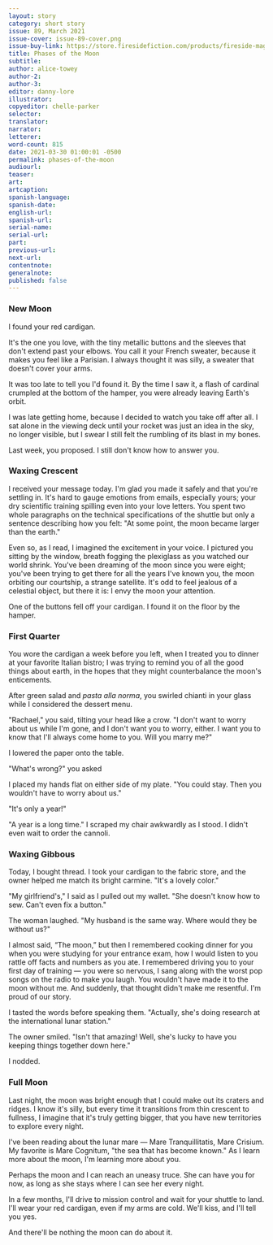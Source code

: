 ```yaml
---
layout: story
category: short story
issue: 89, March 2021
issue-cover: issue-89-cover.png
issue-buy-link: https://store.firesidefiction.com/products/fireside-magazine-issue-89-march-2021
title: Phases of the Moon
subtitle:
author: alice-towey
author-2:
author-3:
editor: danny-lore
illustrator:
copyeditor: chelle-parker
selector:
translator:
narrator:
letterer:
word-count: 815
date: 2021-03-30 01:00:01 -0500
permalink: phases-of-the-moon
audiourl:
teaser:
art:
artcaption:
spanish-language:
spanish-date:
english-url:
spanish-url:
serial-name:
serial-url:
part:
previous-url:
next-url:
contentnote:
generalnote:
published: false
---
```

### New Moon

I found your red cardigan.

It's the one you love, with the tiny metallic buttons and the sleeves that don't extend past your elbows. You call it your French sweater, because it makes you feel like a Parisian. I always thought it was silly, a sweater that doesn't cover your arms.

It was too late to tell you I'd found it. By the time I saw it, a flash of cardinal crumpled at the bottom of the hamper, you were already leaving Earth's orbit.

I was late getting home, because I decided to watch you take off after all. I sat alone in the viewing deck until your rocket was just an idea in the sky, no longer visible, but I swear I still felt the rumbling of its blast in my bones.

Last week, you proposed. I still don't know how to answer you.


### Waxing Crescent

I received your message today. I'm glad you made it safely and that you're settling in. It's hard to gauge emotions from emails, especially yours; your dry scientific training spilling even into your love letters. You spent two whole paragraphs on the technical specifications of the shuttle but only a sentence describing how you felt: "At some point, the moon became larger than the earth."

Even so, as I read, I imagined the excitement in your voice. I pictured you sitting by the window, breath fogging the plexiglass as you watched our world shrink. You've been dreaming of the moon since you were eight; you've been trying to get there for all the years I've known you, the moon orbiting our courtship, a strange satellite. It's odd to feel jealous of a celestial object, but there it is: I envy the moon your attention.

One of the buttons fell off your cardigan. I found it on the floor by the hamper.


### First Quarter

You wore the cardigan a week before you left, when I treated you to dinner at your favorite Italian bistro; I was trying to remind you of all the good things about earth, in the hopes that they might counterbalance the moon's enticements.

After green salad and _pasta alla norma_, you swirled chianti in your glass while I considered the dessert menu.

"Rachael," you said, tilting your head like a crow. "I don't want to worry about us while I'm gone, and I don't want you to worry, either. I want you to know that I'll always come home to you. Will you marry me?"

I lowered the paper onto the table.

"What's wrong?" you asked

I placed my hands flat on either side of my plate. "You could stay. Then you wouldn't have to worry about us."

"It's only a year!"

"A year is a long time." I scraped my chair awkwardly as I stood. I didn't even wait to order the cannoli.


### Waxing Gibbous

Today, I bought thread. I took your cardigan to the fabric store, and the owner helped me match its bright carmine. "It's a lovely color."

"My girlfriend's," I said as I pulled out my wallet. "She doesn't know how to sew. Can't even fix a button."

The woman laughed. "My husband is the same way. Where would they be without us?"

I almost said, “The moon,”  but then I remembered cooking dinner for you when you were studying for your entrance exam, how I would listen to you rattle off facts and numbers as you ate. I remembered driving you to your first day of training — you were so nervous, I sang along with the worst pop songs on the radio to make you laugh. You wouldn't have made it to the moon without me. And suddenly, that thought didn't make me resentful. I'm proud of our story.

I tasted the words before speaking them. "Actually, she's doing research at the international lunar station."

The owner smiled. "Isn't that amazing! Well, she's lucky to have you keeping things together down here."

I nodded.


### Full Moon

Last night, the moon was bright enough that I could make out its craters and ridges. I know it's silly, but every time it transitions from thin crescent to fullness, I imagine that it's truly getting bigger, that you have new territories to explore every night.

I've been reading about the lunar mare — Mare Tranquillitatis, Mare Crisium. My favorite is Mare Cognitum, "the sea that has become known." As I learn more about the moon, I'm learning more about you.

Perhaps the moon and I can reach an uneasy truce. She can have you for now, as long as she stays where I can see her every night.

In a few months, I'll drive to mission control and wait for your shuttle to land. I'll wear your red cardigan, even if my arms are cold. We'll kiss, and I'll tell you yes.

And there'll be nothing the moon can do about it.
